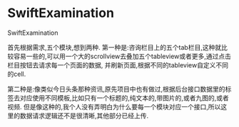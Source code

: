 # SwiftExamination
SwiftExamination


首先根据需求,五个模块,想到两种.
第一种是:咨询栏目上的五个tab栏目,这种就比较容易一些的,可以用一个大的scrollview去叠加五个tableview或者更多,通过点击栏目按钮去请求每一个页面的数据,
并刷新页面,根据不同的tableview自定义不同的cell.

第二种是:像类似今日头条那种资讯,原先项目中也有做过,根据后台接口数据里的标签去对应使用不同模板,比如只有一个标题的,纯文本的,带图片的,或者九图的,或者视频.
但是像这种的,我个人没有弄明白为什么要每一个模块对应一个接口,所以这里的数据请求逻辑还不是很清晰,其他部分已经上传.
